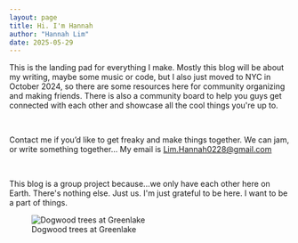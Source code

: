 ```yaml
---
layout: page
title: Hi. I'm Hannah
author: "Hannah Lim"
date: 2025-05-29
---
```




This is the landing pad for everything I make. Mostly this blog will be about my writing, maybe some music or code, but I also just moved to NYC in October 2024, so there are some resources here for community organizing and making friends. There is also a community board to help you guys get connected with each other and showcase all the cool things you're up to.

<br>

Contact me if you’d like to get freaky and make things together. We can jam, or write something together… My email is Lim.Hannah0228@gmail.com

<br>

This blog is a group project because...we only have each other here on Earth. There's nothing else. Just us. I'm just grateful to be here. I want to be a part of things.

<figure>
  <img alt="Dogwood trees at Greenlake" src="{{ "/assets/images/me.jpeg" | relative_url }}" />
  <figcaption>
    Dogwood trees at Greenlake
  </figcaption>
